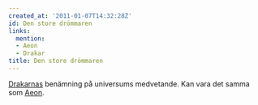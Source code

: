 ```yaml
---
created_at: '2011-01-07T14:32:28Z'
id: Den store drömmaren
links:
  mention:
  - Aeon
  - Drakar
title: Den store drömmaren
---
```


[Drakarnas] benämning på universums medvetande. Kan vara det samma som [Aeon].

  [Drakarnas]: Drakar
  [Aeon]: Aeon
